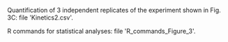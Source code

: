 Quantification of 3 independent replicates of the experiment shown in Fig. 3C: file 'Kinetics2.csv'.

R commands for statistical analyses: file 'R_commands_Figure_3'.
